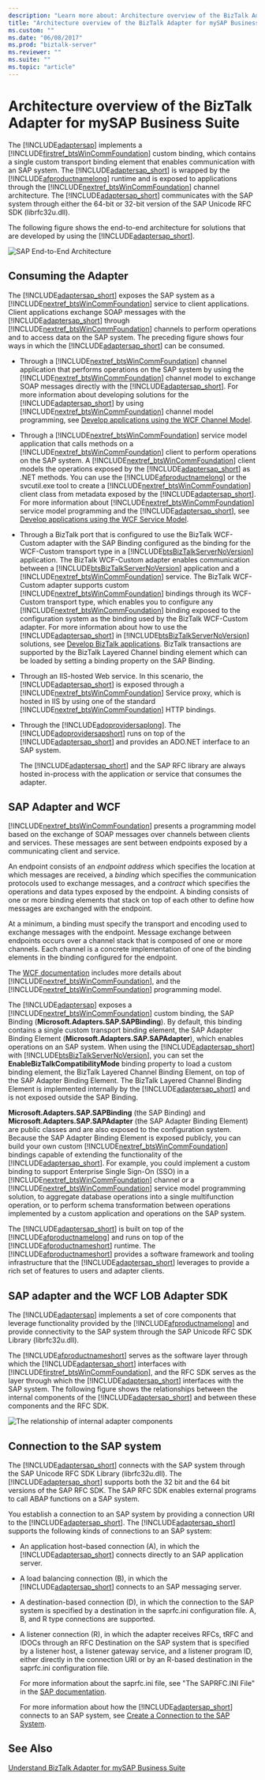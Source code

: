 ```yaml
---
description: "Learn more about: Architecture overview of the BizTalk Adapter for mySAP Business Suite"
title: "Architecture overview of the BizTalk Adapter for mySAP Business Suite"
ms.custom: ""
ms.date: "06/08/2017"
ms.prod: "biztalk-server"
ms.reviewer: ""
ms.suite: ""
ms.topic: "article"
---
```

# Architecture overview of the BizTalk Adapter for mySAP Business Suite
The [!INCLUDE[adaptersap](../../includes/adaptersap-md.md)] implements a [!INCLUDE[firstref_btsWinCommFoundation](../../includes/firstref-btswincommfoundation-md.md)] custom binding, which contains a single custom transport binding element that enables communication with an SAP system. The [!INCLUDE[adaptersap_short](../../includes/adaptersap-short-md.md)] is wrapped by the [!INCLUDE[afproductnamelong](../../includes/afproductnamelong-md.md)] runtime and is exposed to applications through the [!INCLUDE[nextref_btsWinCommFoundation](../../includes/nextref-btswincommfoundation-md.md)] channel architecture. The [!INCLUDE[adaptersap_short](../../includes/adaptersap-short-md.md)] communicates with the SAP system through either the 64-bit or 32-bit version of the SAP Unicode RFC SDK (librfc32u.dll).

The following figure shows the end-to-end architecture for solutions that are developed by using the [!INCLUDE[adaptersap_short](../../includes/adaptersap-short-md.md)].

 ![SAP End&#45;to&#45;End Architecture](../../adapters-and-accelerators/adapter-sap/media/9ba0c31f-90df-444d-8192-42743c893d51.gif "9ba0c31f-90df-444d-8192-42743c893d51")

## Consuming the Adapter
 The [!INCLUDE[adaptersap_short](../../includes/adaptersap-short-md.md)] exposes the SAP system as a [!INCLUDE[nextref_btsWinCommFoundation](../../includes/nextref-btswincommfoundation-md.md)] service to client applications. Client applications exchange SOAP messages with the [!INCLUDE[adaptersap_short](../../includes/adaptersap-short-md.md)] through [!INCLUDE[nextref_btsWinCommFoundation](../../includes/nextref-btswincommfoundation-md.md)] channels to perform operations and to access data on the SAP system. The preceding figure shows four ways in which the [!INCLUDE[adaptersap_short](../../includes/adaptersap-short-md.md)] can be consumed.

- Through a [!INCLUDE[nextref_btsWinCommFoundation](../../includes/nextref-btswincommfoundation-md.md)] channel application that performs operations on the SAP system by using the [!INCLUDE[nextref_btsWinCommFoundation](../../includes/nextref-btswincommfoundation-md.md)] channel model to exchange SOAP messages directly with the [!INCLUDE[adaptersap_short](../../includes/adaptersap-short-md.md)]. For more information about developing solutions for the [!INCLUDE[adaptersap_short](../../includes/adaptersap-short-md.md)] by using [!INCLUDE[nextref_btsWinCommFoundation](../../includes/nextref-btswincommfoundation-md.md)] channel model programming, see [Develop applications using the WCF Channel Model](../../adapters-and-accelerators/adapter-sap/develop-sap-applications-using-the-wcf-channel-model.md).

- Through a [!INCLUDE[nextref_btsWinCommFoundation](../../includes/nextref-btswincommfoundation-md.md)] service model application that calls methods on a [!INCLUDE[nextref_btsWinCommFoundation](../../includes/nextref-btswincommfoundation-md.md)] client to perform operations on the SAP system. A [!INCLUDE[nextref_btsWinCommFoundation](../../includes/nextref-btswincommfoundation-md.md)] client models the operations exposed by the [!INCLUDE[adaptersap_short](../../includes/adaptersap-short-md.md)] as .NET methods. You can use the [!INCLUDE[afproductnamelong](../../includes/afproductnamelong-md.md)] or the svcutil.exe tool to create a [!INCLUDE[nextref_btsWinCommFoundation](../../includes/nextref-btswincommfoundation-md.md)] client class from metadata exposed by the [!INCLUDE[adaptersap_short](../../includes/adaptersap-short-md.md)]. For more information about [!INCLUDE[nextref_btsWinCommFoundation](../../includes/nextref-btswincommfoundation-md.md)] service model programming and the [!INCLUDE[adaptersap_short](../../includes/adaptersap-short-md.md)], see [Develop applications using the WCF Service Model](../../adapters-and-accelerators/adapter-sap/develop-sap-applications-using-the-wcf-service-model.md).

- Through a BizTalk port that is configured to use the BizTalk WCF-Custom adapter with the SAP Binding configured as the binding for the WCF-Custom transport type in a [!INCLUDE[btsBizTalkServerNoVersion](../../includes/btsbiztalkservernoversion-md.md)] application. The BizTalk WCF-Custom adapter enables communication between a [!INCLUDE[btsBizTalkServerNoVersion](../../includes/btsbiztalkservernoversion-md.md)] application and a [!INCLUDE[nextref_btsWinCommFoundation](../../includes/nextref-btswincommfoundation-md.md)] service. The BizTalk WCF-Custom adapter supports custom [!INCLUDE[nextref_btsWinCommFoundation](../../includes/nextref-btswincommfoundation-md.md)] bindings through its WCF-Custom transport type, which enables you to configure any [!INCLUDE[nextref_btsWinCommFoundation](../../includes/nextref-btswincommfoundation-md.md)] binding exposed to the configuration system as the binding used by the BizTalk WCF-Custom adapter. For more information about how to use the [!INCLUDE[adaptersap_short](../../includes/adaptersap-short-md.md)] in [!INCLUDE[btsBizTalkServerNoVersion](../../includes/btsbiztalkservernoversion-md.md)] solutions, see [Develop BizTalk applications](../../adapters-and-accelerators/adapter-sap/develop-biztalk-applications-using-the-sap-adapter.md). BizTalk transactions are supported by the BizTalk Layered Channel binding element which can be loaded by setting a binding property on the SAP Binding.

- Through an IIS-hosted Web service. In this scenario, the [!INCLUDE[adaptersap_short](../../includes/adaptersap-short-md.md)] is exposed through a [!INCLUDE[nextref_btsWinCommFoundation](../../includes/nextref-btswincommfoundation-md.md)] Service proxy, which is hosted in IIS by using one of the standard [!INCLUDE[nextref_btsWinCommFoundation](../../includes/nextref-btswincommfoundation-md.md)] HTTP bindings.

- Through the [!INCLUDE[adoprovidersaplong](../../includes/adoprovidersaplong-md.md)]. The [!INCLUDE[adoprovidersapshort](../../includes/adoprovidersapshort-md.md)] runs on top of the [!INCLUDE[adaptersap_short](../../includes/adaptersap-short-md.md)] and provides an ADO.NET interface to an SAP system.

  The [!INCLUDE[adaptersap_short](../../includes/adaptersap-short-md.md)] and the SAP RFC library are always hosted in-process with the application or service that consumes the adapter.

## SAP Adapter and WCF
 [!INCLUDE[nextref_btsWinCommFoundation](../../includes/nextref-btswincommfoundation-md.md)] presents a programming model based on the exchange of SOAP messages over channels between clients and services. These messages are sent between endpoints exposed by a communicating client and service.

 An endpoint consists of an *endpoint address* which specifies the location at which messages are received, a *binding* which specifies the communication protocols used to exchange messages, and a *contract* which specifies the operations and data types exposed by the endpoint. A binding consists of one or more binding elements that stack on top of each other to define how messages are exchanged with the endpoint.

 At a minimum, a binding must specify the transport and encoding used to exchange messages with the endpoint. Message exchange between endpoints occurs over a channel stack that is composed of one or more channels. Each channel is a concrete implementation of one of the binding elements in the binding configured for the endpoint.

The [WCF documentation](/dotnet/framework/wcf/) includes more details about [!INCLUDE[nextref_btsWinCommFoundation](../../includes/nextref-btswincommfoundation-md.md)], and the [!INCLUDE[nextref_btsWinCommFoundation](../../includes/nextref-btswincommfoundation-md.md)] programming model.

 The [!INCLUDE[adaptersap](../../includes/adaptersap-md.md)] exposes a [!INCLUDE[nextref_btsWinCommFoundation](../../includes/nextref-btswincommfoundation-md.md)] custom binding, the SAP Binding (**Microsoft.Adapters.SAP.SAPBinding**). By default, this binding contains a single custom transport binding element, the SAP Adapter Binding Element (**Microsoft.Adapters.SAP.SAPAdapter**), which enables operations on an SAP system. When using the [!INCLUDE[adaptersap_short](../../includes/adaptersap-short-md.md)] with [!INCLUDE[btsBizTalkServerNoVersion](../../includes/btsbiztalkservernoversion-md.md)], you can set the **EnableBizTalkCompatibilityMode** binding property to load a custom binding element, the BizTalk Layered Channel Binding Element, on top of the SAP Adapter Binding Element. The BizTalk Layered Channel Binding Element is implemented internally by the [!INCLUDE[adaptersap_short](../../includes/adaptersap-short-md.md)] and is not exposed outside the SAP Binding.

 **Microsoft.Adapters.SAP.SAPBinding** (the SAP Binding) and **Microsoft.Adapters.SAP.SAPAdapter** (the SAP Adapter Binding Element) are public classes and are also exposed to the configuration system. Because the SAP Adapter Binding Element is exposed publicly, you can build your own custom [!INCLUDE[nextref_btsWinCommFoundation](../../includes/nextref-btswincommfoundation-md.md)] bindings capable of extending the functionality of the [!INCLUDE[adaptersap_short](../../includes/adaptersap-short-md.md)]. For example, you could implement a custom binding to support Enterprise Single Sign-On (SSO) in a [!INCLUDE[nextref_btsWinCommFoundation](../../includes/nextref-btswincommfoundation-md.md)] channel or a [!INCLUDE[nextref_btsWinCommFoundation](../../includes/nextref-btswincommfoundation-md.md)] service model programming solution, to aggregate database operations into a single multifunction operation, or to perform schema transformation between operations implemented by a custom application and operations on the SAP system.

 The [!INCLUDE[adaptersap_short](../../includes/adaptersap-short-md.md)] is built on top of the [!INCLUDE[afproductnamelong](../../includes/afproductnamelong-md.md)] and runs on top of the [!INCLUDE[afproductnameshort](../../includes/afproductnameshort-md.md)] runtime. The [!INCLUDE[afproductnameshort](../../includes/afproductnameshort-md.md)] provides a software framework and tooling infrastructure that the [!INCLUDE[adaptersap_short](../../includes/adaptersap-short-md.md)] leverages to provide a rich set of features to users and adapter clients.

## SAP adapter and the WCF LOB Adapter SDK
The [!INCLUDE[adaptersap](../../includes/adaptersap-md.md)] implements a set of core components that leverage functionality provided by the [!INCLUDE[afproductnamelong](../../includes/afproductnamelong-md.md)] and provide connectivity to the SAP system through the SAP Unicode RFC SDK Library (librfc32u.dll).

 The [!INCLUDE[afproductnameshort](../../includes/afproductnameshort-md.md)] serves as the software layer through which the [!INCLUDE[adaptersap_short](../../includes/adaptersap-short-md.md)] interfaces with [!INCLUDE[firstref_btsWinCommFoundation](../../includes/firstref-btswincommfoundation-md.md)], and the RFC SDK serves as the layer through which the [!INCLUDE[adaptersap_short](../../includes/adaptersap-short-md.md)] interfaces with the SAP system. The following figure shows the relationships between the internal components of the [!INCLUDE[adaptersap_short](../../includes/adaptersap-short-md.md)] and between these components and the RFC SDK.

 ![The relationship of internal adapter components](../../adapters-and-accelerators/adapter-sap/media/10f97b95-4e82-4592-ba07-0f58478305c2.gif "10f97b95-4e82-4592-ba07-0f58478305c2")

## Connection to the SAP system
 The [!INCLUDE[adaptersap_short](../../includes/adaptersap-short-md.md)] connects with the SAP system through the SAP Unicode RFC SDK Library (librfc32u.dll). The [!INCLUDE[adaptersap_short](../../includes/adaptersap-short-md.md)] supports both the 32 bit and the 64 bit versions of the SAP RFC SDK. The SAP RFC SDK enables external programs to call ABAP functions on a SAP system.

 You establish a connection to an SAP system by providing a connection URI to the [!INCLUDE[adaptersap_short](../../includes/adaptersap-short-md.md)]. The [!INCLUDE[adaptersap_short](../../includes/adaptersap-short-md.md)] supports the following kinds of connections to an SAP system:

- An application host–based connection (A), in which the [!INCLUDE[adaptersap_short](../../includes/adaptersap-short-md.md)] connects directly to an SAP application server.

- A load balancing connection (B), in which the [!INCLUDE[adaptersap_short](../../includes/adaptersap-short-md.md)] connects to an SAP messaging server.

- A destination-based connection (D), in which the connection to the SAP system is specified by a destination in the saprfc.ini configuration file. A, B, and R type connections are supported.

- A listener connection (R), in which the adapter receives RFCs, tRFC and IDOCs through an RFC Destination on the SAP system that is specified by a listener host, a listener gateway service, and a listener program ID, either directly in the connection URI or by an R-based destination in the saprfc.ini configuration file.

  For more information about the saprfc.ini file, see "The SAPRFC.INI File" in the [SAP documentation](https://help.sap.com/doc/PRODUCTION/saphelp_nwpi711/7.1.1/en-US/48/c4168eca64581de10000000a42189c/frameset.htm).

  For more information about how the [!INCLUDE[adaptersap_short](../../includes/adaptersap-short-md.md)] connects to an SAP system, see [Create a Connection to the SAP System](../../adapters-and-accelerators/adapter-sap/create-a-connection-to-the-sap-system.md).

## See Also
 [Understand BizTalk Adapter for mySAP Business Suite](../../adapters-and-accelerators/adapter-sap/understand-biztalk-adapter-for-mysap-business-suite.md)